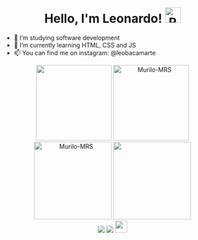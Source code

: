 <h1 align="center">Hello, I'm Leonardo!
  <img title="RTL" width="36px" src="https://camo.githubusercontent.com/e8e7b06ecf583bc040eb60e44eb5b8e0ecc5421320a92929ce21522dbc34c891/68747470733a2f2f6d656469612e67697068792e636f6d2f6d656469612f6876524a434c467a6361737252346961377a2f67697068792e676966"> </h1>



- 👀 I’m studying software development
- 🌱 I’m currently learning HTML, CSS and JS
- 📫 You can find me on instagram: @leobacamarte

<!---
Leobacamarte/Leobacamarte is a ✨ special ✨ repository because its `README.md` (this file) appears on your GitHub profile.
You can click the Preview link to take a look at your changes.
--->
<!-- GITHUB STATUS -->
<div align="center">
  <img height="175em" src="https://github-readme-stats.vercel.app/api?username=Leobacamarte&show_icons=true&theme=chartreuse-dark&hide_border=true&card_width=100&include_all_commits=true&count_private=true"/>
  <img height="175em" src="https://github-readme-streak-stats.herokuapp.com?user=Leobacamarte&theme=highcontrast&hide_border=true&date_format=j%20M%5B%20Y%5D&fire=DD2727" alt="Murilo-MRS" />
  <img height="180em" src="https://github-readme-activity-graph.cyclic.app/graph?username=Leobacamarte&bg_color=000000&color=6ad600&line=fb8c00&point=dd2727&area=true&radius=14&hide_border=true" alt="Murilo-MRS" />
  <img height="180em" src="https://github-readme-stats.vercel.app/api/top-langs/?username=Leobacamarte&layout=compact&card_width=120&hide_border=true&langs_count=7&theme=chartreuse-dark"/>
</div>


  <!-- TEMAS: dark, radical, merko, gruvbox, tokyonight, onedark, cobalt, synthwave, highcontrast, dracula -->
</div>



<!-- REDES SOCIAIS -->
<div align="center">
   <a href="https://instagram.com/leobacamarte/" target="_blank"><img src="https://img.shields.io/badge/-Instagram-%23E4405F?style=for-the-badge&logo=instagram&logoColor=white" target="_blank"></a>
  <a href="https://www.linkedin.com/in/leobacamarte/" target="_blank"><img src="https://img.shields.io/badge/-LinkedIn-%230077B5?style=for-the-badge&logo=linkedin&logoColor=white" target="_blank"></a>  
   <a href="mailto:martinsleo1999@gmail.com" target="_blank"><img src="https://play-lh.googleusercontent.com/D1Dz2BjPYev_oyksKXsdtAS66a_2Ql-sklpzTnwR9lqnDG_P5lAJEtfR70FudJ0XMA=s48-rw" style='width: 28px' target="_blank"></a>  
  </div>
